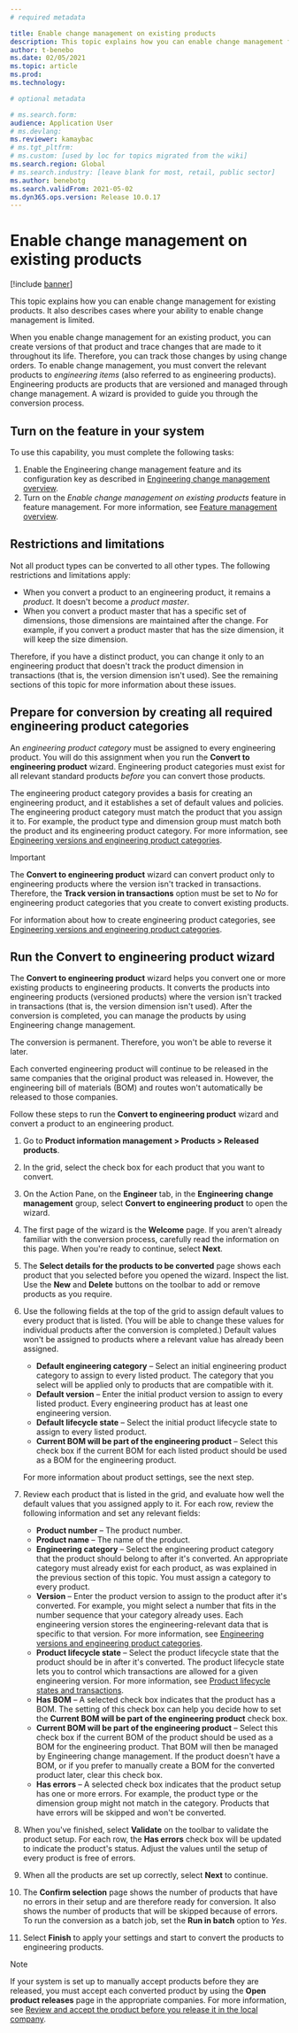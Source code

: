 ```yaml
---
# required metadata

title: Enable change management on existing products
description: This topic explains how you can enable change management for existing products. It also describes cases where your ability to enable change management is limited.
author: t-benebo
ms.date: 02/05/2021
ms.topic: article
ms.prod: 
ms.technology: 

# optional metadata

# ms.search.form: 
audience: Application User
# ms.devlang: 
ms.reviewer: kamaybac
# ms.tgt_pltfrm: 
# ms.custom: [used by loc for topics migrated from the wiki]
ms.search.region: Global
# ms.search.industry: [leave blank for most, retail, public sector]
ms.author: benebotg
ms.search.validFrom: 2021-05-02
ms.dyn365.ops.version: Release 10.0.17
---
```


# Enable change management on existing products

[!include [banner](../../includes/banner.md)]

This topic explains how you can enable change management for existing products. It also describes cases where your ability to enable change management is limited.

When you enable change management for an existing product, you can create versions of that product and trace changes that are made to it throughout its life. Therefore, you can track those changes by using change orders. To enable change management, you must convert the relevant products to *engineering items* (also referred to as engineering products). Engineering products are products that are versioned and managed through change management. A wizard is provided to guide you through the conversion process.

## Turn on the feature in your system

To use this capability, you must complete the following tasks:

1. Enable the Engineering change management feature and its configuration key as described in [Engineering change management overview](product-engineering-overview.md).
1. Turn on the *Enable change management on existing products* feature in feature management. For more information, see [Feature management overview](../../fin-ops-core/fin-ops/get-started/feature-management/feature-management-overview.md).

## Restrictions and limitations

Not all product types can be converted to all other types. The following restrictions and limitations apply:

- When you convert a product to an engineering product, it remains a *product*. It doesn't become a *product master*.
- When you convert a product master that has a specific set of dimensions, those dimensions are maintained after the change. For example, if you convert a product master that has the size dimension, it will keep the size dimension.

Therefore, if you have a distinct product, you can change it only to an engineering product that doesn't track the product dimension in transactions (that is, the version dimension isn't used). See the remaining sections of this topic for more information about these issues.

## Prepare for conversion by creating all required engineering product categories

An *engineering product category* must be assigned to every engineering product. You will do this assignment when you run the **Convert to engineering product** wizard. Engineering product categories must exist for all relevant standard products *before* you can convert those products.

The engineering product category provides a basis for creating an engineering product, and it establishes a set of default values and policies. The engineering product category must match the product that you assign it to. For example, the product type and dimension group must match both the product and its engineering product category. For more information, see [Engineering versions and engineering product categories](engineering-versions-product-category.md).

> [!IMPORTANT]
> The **Convert to engineering product** wizard can convert product only to engineering products where the version isn't tracked in transactions. Therefore, the **Track version in transactions** option must be set to *No* for engineering product categories that you create to convert existing products.

For information about how to create engineering product categories, see [Engineering versions and engineering product categories](engineering-versions-product-category.md).

## Run the Convert to engineering product wizard

The **Convert to engineering product** wizard helps you convert one or more existing products to engineering products. It converts the products into engineering products (versioned products) where the version isn't tracked in transactions (that is, the version dimension isn't used). After the conversion is completed, you can manage the products by using Engineering change management.

The conversion is permanent. Therefore, you won't be able to reverse it later. 

Each converted engineering product will continue to be released in the same companies that the original product was released in. However, the engineering bill of materials (BOM) and routes won't automatically be released to those companies.

Follow these steps to run the **Convert to engineering product** wizard and convert a product to an engineering product.

1. Go to **Product information management \> Products \> Released products**.
1. In the grid, select the check box for each product that you want to convert.
1. On the Action Pane, on the **Engineer** tab, in the **Engineering change management** group, select **Convert to engineering product** to open the wizard.
1. The first page of the wizard is the **Welcome** page. If you aren't already familiar with the conversion process, carefully read the information on this page. When you're ready to continue, select **Next**.
1. The **Select details for the products to be converted** page shows each product that you selected before you opened the wizard. Inspect the list. Use the **New** and **Delete** buttons on the toolbar to add or remove products as you require.
1. Use the following fields at the top of the grid to assign default values to every product that is listed. (You will be able to change these values for individual products after the conversion is completed.) Default values won't be assigned to products where a relevant value has already been assigned.

    - **Default engineering category** – Select an initial engineering product category to assign to every listed product. The category that you select will be applied only to products that are compatible with it.
    - **Default version** – Enter the initial product version to assign to every listed product. Every engineering product has at least one engineering version.
    - **Default lifecycle state** – Select the initial product lifecycle state to assign to every listed product.
    - **Current BOM will be part of the engineering product** – Select this check box if the current BOM for each listed product should be used as a BOM for the engineering product.

    For more information about product settings, see the next step.

1. Review each product that is listed in the grid, and evaluate how well the default values that you assigned apply to it. For each row, review the following information and set any relevant fields:

    - **Product number** – The product number.
    - **Product name** – The name of the product.
    - **Engineering category** – Select the engineering product category that the product should belong to after it's converted. An appropriate category must already exist for each product, as was explained in the previous section of this topic. You must assign a category to every product.
    - **Version** – Enter the product version to assign to the product after it's converted. For example, you might select a number that fits in the number sequence that your category already uses. Each engineering version stores the engineering-relevant data that is specific to that version. For more information, see [Engineering versions and engineering product categories](engineering-versions-product-category.md).
    - **Product lifecycle state** – Select the product lifecycle state that the product should be in after it's converted. The product lifecycle state lets you to control which transactions are allowed for a given engineering version. For more information, see [Product lifecycle states and transactions](product-lifecycle-state-transactions.md).
    - **Has BOM** – A selected check box indicates that the product has a BOM. The setting of this check box can help you decide how to set the **Current BOM will be part of the engineering product** check box.
    - **Current BOM will be part of the engineering product** – Select this check box if the current BOM of the product should be used as a BOM for the engineering product. That BOM will then be managed by Engineering change management. If the product doesn't have a BOM, or if you prefer to manually create a BOM for the converted product later, clear this check box.
    - **Has errors** – A selected check box indicates that the product setup has one or more errors. For example, the product type or the dimension group might not match in the category. Products that have errors will be skipped and won't be converted.

1. When you've finished, select **Validate** on the toolbar to validate the product setup. For each row, the **Has errors** check box will be updated to indicate the product's status. Adjust the values until the setup of every product is free of errors.
1. When all the products are set up correctly, select **Next** to continue.
1. The **Confirm selection** page shows the number of products that have no errors in their setup and are therefore ready for conversion. It also shows the number of products that will be skipped because of errors. To run the conversion as a batch job, set the **Run in batch** option to *Yes*.
1. Select **Finish** to apply your settings and start to convert the products to engineering products.

> [!NOTE]
> If your system is set up to manually accept products before they are released, you must accept each converted product by using the **Open product releases** page in the appropriate companies. For more information, see [Review and accept the product before you release it in the local company](engineering-scenarios.md#accept).

